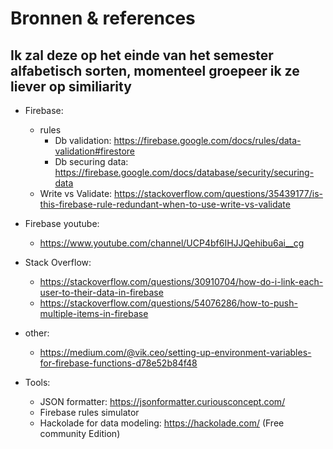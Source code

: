# Bronnen & references
## Ik zal deze op het einde van het semester alfabetisch sorten, momenteel groepeer ik ze liever op similiarity

* Firebase:
	* rules
		* Db validation: https://firebase.google.com/docs/rules/data-validation#firestore
		* Db securing data: https://firebase.google.com/docs/database/security/securing-data
	* Write vs Validate: https://stackoverflow.com/questions/35439177/is-this-firebase-rule-redundant-when-to-use-write-vs-validate

* Firebase youtube:
	* https://www.youtube.com/channel/UCP4bf6IHJJQehibu6ai__cg

* Stack Overflow:
	* https://stackoverflow.com/questions/30910704/how-do-i-link-each-user-to-their-data-in-firebase
	* https://stackoverflow.com/questions/54076286/how-to-push-multiple-items-in-firebase
	
* other:
	* https://medium.com/@vik.ceo/setting-up-environment-variables-for-firebase-functions-d78e52b84f48

* Tools:
	* JSON formatter: https://jsonformatter.curiousconcept.com/
	* Firebase rules simulator
	* Hackolade for data modeling: https://hackolade.com/ (Free community Edition)